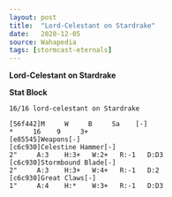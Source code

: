 ```yaml
---
layout: post
title:  "Lord-Celestant on Stardrake"
date:   2020-12-05
source: Wahapedia
tags: [stormcast-eternals]
---
```


**Lord-Celestant on Stardrake**

**Stat Block**
```
16/16 lord-celestant on Stardrake
```

```
[56f442]M     W     B     Sa    [-]
*     16    9     3+    
[e85545]Weapons[-]
[c6c930]Celestine Hammer[-]
2"     A:3    H:3+   W:2+   R:-1   D:D3  
[c6c930]Stormbound Blade[-]
2"     A:3    H:3+   W:4+   R:-1   D:2   
[c6c930]Great Claws[-]
1"     A:4    H:*    W:3+   R:-1   D:D3  
```


